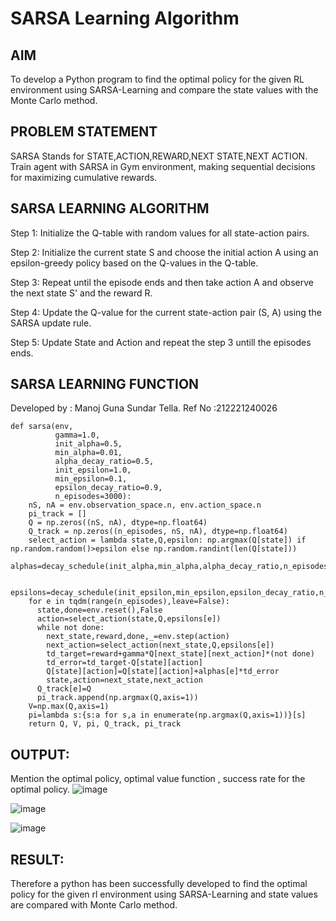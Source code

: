 # SARSA Learning Algorithm


## AIM
To develop a Python program to find the optimal policy for the given RL environment using SARSA-Learning and compare the state values with the Monte Carlo method.

## PROBLEM STATEMENT
SARSA Stands for STATE,ACTION,REWARD,NEXT STATE,NEXT ACTION. Train agent with SARSA in Gym environment, making sequential decisions for maximizing cumulative rewards.

## SARSA LEARNING ALGORITHM
Step 1:
Initialize the Q-table with random values for all state-action pairs.

Step 2:
Initialize the current state S and choose the initial action A using an epsilon-greedy policy based on the Q-values in the Q-table.

Step 3:
Repeat until the episode ends and then take action A and observe the next state S' and the reward R.

Step 4:
Update the Q-value for the current state-action pair (S, A) using the SARSA update rule.

Step 5:
Update State and Action and repeat the step 3 untill the episodes ends.
## SARSA LEARNING FUNCTION

Developed by : Manoj Guna Sundar Tella.
Ref No :212221240026
```
def sarsa(env,
          gamma=1.0,
          init_alpha=0.5,
          min_alpha=0.01,
          alpha_decay_ratio=0.5,
          init_epsilon=1.0,
          min_epsilon=0.1,
          epsilon_decay_ratio=0.9,
          n_episodes=3000):
    nS, nA = env.observation_space.n, env.action_space.n
    pi_track = []
    Q = np.zeros((nS, nA), dtype=np.float64)
    Q_track = np.zeros((n_episodes, nS, nA), dtype=np.float64)
    select_action = lambda state,Q,epsilon: np.argmax(Q[state]) if np.random.random()>epsilon else np.random.randint(len(Q[state]))
    alphas=decay_schedule(init_alpha,min_alpha,alpha_decay_ratio,n_episodes)

    epsilons=decay_schedule(init_epsilon,min_epsilon,epsilon_decay_ratio,n_episodes)
    for e in tqdm(range(n_episodes),leave=False):
      state,done=env.reset(),False
      action=select_action(state,Q,epsilons[e])
      while not done:
        next_state,reward,done,_=env.step(action)
        next_action=select_action(next_state,Q,epsilons[e])
        td_target=reward+gamma*Q[next_state][next_action]*(not done)
        td_error=td_target-Q[state][action]
        Q[state][action]=Q[state][action]+alphas[e]*td_error
        state,action=next_state,next_action
      Q_track[e]=Q
      pi_track.append(np.argmax(Q,axis=1))
    V=np.max(Q,axis=1)
    pi=lambda s:{s:a for s,a in enumerate(np.argmax(Q,axis=1))}[s]
    return Q, V, pi, Q_track, pi_track
```
## OUTPUT:
Mention the optimal policy, optimal value function , success rate for the optimal policy.
![image](https://github.com/ManojTella/sarsa-learning/assets/94883876/5e842995-8a67-42e5-9e80-4934b9d21c9e)

![image](https://github.com/ManojTella/sarsa-learning/assets/94883876/4120773b-ee3a-4bf0-9b3a-b91ba7c64b39)

![image](https://github.com/ManojTella/sarsa-learning/assets/94883876/261394b4-00b0-49de-8f19-b71cf5b6dfec)



## RESULT:

Therefore a python has been successfully developed to find the optimal policy for the given rl environment using SARSA-Learning and state values are compared with Monte Carlo method.
